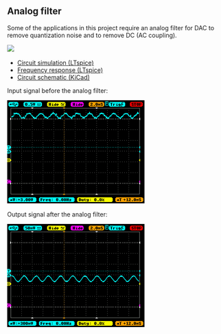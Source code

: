 ## Analog filter

Some of the applications in this project require an analog filter for DAC to remove quantization noise and to remove DC (AC coupling).

![](./aanalog_filter.jpg)

- [Circuit simulation (LTspice)](./ltspice)
- [Frequency response (LTspice)](./ltspice/LPF_HPF_for_DAC_and_earphone.pdf)
- [Circuit schematic (KiCad)](./kicad/dac2earphone.pdf)

Input signal before the analog filter:

![](./sine_wave_input.BMP)

Output signal after the analog filter:

![](./sine_wave_output.BMP)

